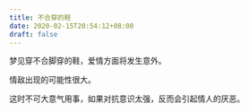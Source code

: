 ```yaml
---
title: 不合穿的鞋
date: 2020-02-15T20:54:12+08:00
draft: false
---
```


梦见穿不合脚穿的鞋，爱情方面将发生意外。

情敌出现的可能性很大。

这时不可大意气用事，如果对抗意识太强，反而会引起情人的厌恶。

